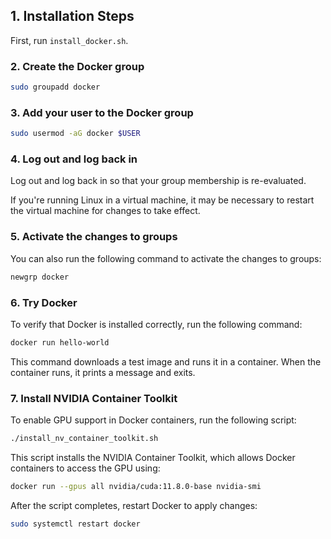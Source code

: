 ## 1. Installation Steps

First, run `install_docker.sh`.

### 2. Create the Docker group

```sh
sudo groupadd docker
```

### 3. Add your user to the Docker group

```sh
sudo usermod -aG docker $USER
```

### 4. Log out and log back in

Log out and log back in so that your group membership is re-evaluated.

If you're running Linux in a virtual machine, it may be necessary to restart the virtual machine for changes to take effect.

### 5. Activate the changes to groups

You can also run the following command to activate the changes to groups:

```sh
newgrp docker
```

### 6. Try Docker

To verify that Docker is installed correctly, run the following command:

```sh
docker run hello-world
```

This command downloads a test image and runs it in a container. When the container runs, it prints a message and exits.

### 7. Install NVIDIA Container Toolkit

To enable GPU support in Docker containers, run the following script:

```sh
./install_nv_container_toolkit.sh
```

This script installs the NVIDIA Container Toolkit, which allows Docker containers to access the GPU using:

```sh
docker run --gpus all nvidia/cuda:11.8.0-base nvidia-smi
```

After the script completes, restart Docker to apply changes:

```sh
sudo systemctl restart docker
```